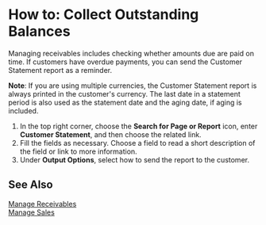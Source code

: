 <properties
                pageTitle="How to: Collect Outstanding Balances| Project “Madeira”"
                description="How to: Collect Outstanding Balances"
                services="project-madeira"
                documentationCenter=""
                authors="SorenGP"
/>
<tags
    ms.service="project-madeira"
    ms.topic="article"
    ms.devlang="na"
    ms.topic="article"
    ms.tgt_pltfrm="na"
    ms.workload="Madeira"
    ms.date="05/12/2016"
    ms.author="SorenGP" />

# How to: Collect Outstanding Balances
Managing receivables includes checking whether amounts due are paid on time. If customers have overdue payments, you can send the Customer Statement report as a reminder.

**Note**: If you are using multiple currencies, the Customer Statement report is always printed in the customer's currency. The last date in a statement period is also used as the statement date and the aging date, if aging is included.

1. In the top right corner, choose the **Search for Page or Report** icon, enter **Customer Statement**, and then choose the related link.
2. Fill the fields as necessary. Choose a field to read a short description of the field or link to more information.
3. Under **Output Options**, select how to send the report to the customer.

## See Also
[Manage Receivables](receivables-manage-receivables.md)  
[Manage Sales](sales-manage-sales.md)
